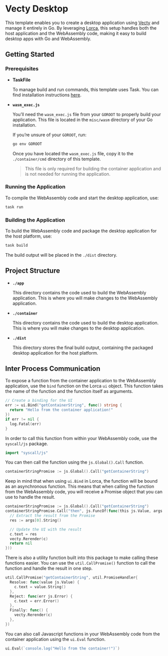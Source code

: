 # Vecty Desktop

This template enables you to create a desktop application using [Vecty](https://github.com/gopherjs/vecty) and manage it entirely in Go. By leveraging [Lorca](https://github.com/zserge/lorca), this setup handles both the host application and the WebAssembly code, making it easy to build desktop apps with Go and WebAssembly.

## Getting Started

### Prerequisites

- **TaskFile**

  To manage build and run commands, this template uses Task. You can find installation instructions [here](https://taskfile.dev/installation/).

- **`wasm_exec.js`**

  You’ll need the `wasm_exec.js` file from your `GOROOT` to properly build your application. This file is located in the `misc/wasm` directory of your Go installation.

  If you’re unsure of your `GOROOT`, run:

  ```bash
  go env GOROOT
  ```

  Once you have located the `wasm_exec.js` file, copy it to the `./container/cmd` directory of this template. 
  
  >This file is only required for building the container application and is not needed for running the application.

### Running the Application

To compile the WebAssembly code and start the desktop application, use:

```bash
task run
```

### Building the Application

To build the WebAssembly code and package the desktop application for the host platform, use:

```bash
task build
```

The build output will be placed in the `./dist` directory.

## Project Structure

- **`./app`**

  This directory contains the code used to build the WebAssembly application. This is where you will make changes to the WebAssembly application.

- **`./container`**

  This directory contains the code used to build the desktop application. This is where you will make changes to the desktop application.

- **`./dist`**

  This directory stores the final build output, containing the packaged desktop application for the host platform.

## Inter Process Communication

To expose a function from the container application to the WebAssembly application, use the `bind` function on the Lorca `ui` object. This function takes the name of the function and the function itself as arguments.

```go
// Create a binding for the UI
err := ui.Bind("getContainerString", func() string {
  return "Hello from the container application!"
})
if err != nil {
  log.Fatal(err)
}
```

In order to call this function from within your WebAssembly code, use the `syscall/js` package.

```go
import "syscall/js"
```

You can then call the function using the `js.Global().Call` function.

```go
containerStringPromise := js.Global().Call("getContainerString")
```

Keep in mind that when using `ui.Bind` in Lorca, the function will be bound as an asynchronous function. This means that when calling the function from the WebAssembly code, you will receive a Promise object that you can use to handle the result.

```go
containerStringPromise := js.Global().Call("getContainerString")
containerStringPromise.Call("then", js.FuncOf(func(this js.Value, args []js.Value) interface{} {
  // Extract the result from the Promise
  res := args[0].String()

  // Update the UI with the result
  c.text = res
  vecty.Rerender(c)
  return nil
}))
```

There is also a utility function built into this package to make calling these functions easier. You can use the `util.CallPromise()` function to call the function and handle the result in one step.

```go
util.CallPromise("getContainerString", util.PromiseHandler{
  Resolve: func(value js.Value) {
    c.text = value.String()
  },
  Reject: func(err js.Error) {
    c.text = err.Error()
  },
  Finally: func() {
    vecty.Rerender(c)
  },
})
```

You can also call Javascript functions in your WebAssembly code from the container application using the `ui.Eval` function.

```go
ui.Eval(`console.log("Hello from the container!")`)
```